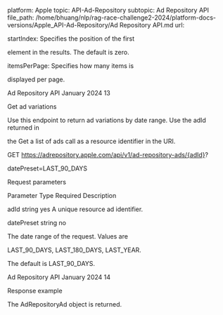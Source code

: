 platform: Apple
topic: API-Ad-Repository
subtopic: Ad Repository API
file_path: /home/bhuang/nlp/rag-race-challenge2-2024/platform-docs-versions/Apple_API-Ad-Repository/Ad Repository API.md
url: <EMPTY>

startIndex: Specifies the position of the first

element in the results. The default is zero.



itemsPerPage: Specifies how many items is

displayed per page.



Ad Repository API January 2024 13

Get ad variations

Use this endpoint to return ad variations by date range. Use the adId returned in

the Get a list of ads call as a resource identifier in the URI.



GET https://adrepository.apple.com/api/v1/ad-repository-ads/{adId}?

datePreset=LAST_90_DAYS



Request parameters



Parameter Type Required Description



adId string yes A unique resource ad identifier.



datePreset string no

The date range of the request. Values are

LAST_90_DAYS, LAST_180_DAYS, LAST_YEAR.

The default is LAST_90_DAYS.



Ad Repository API January 2024 14

Response example

The AdRepositoryAd object is returned.